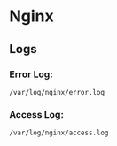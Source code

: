 # Nginx
## Logs

### Error Log: 
`/var/log/nginx/error.log`

### Access Log: 
`/var/log/nginx/access.log`
